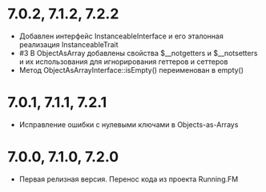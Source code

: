 7.0.2, 7.1.2, 7.2.2
===================
* Добавлен интерфейс InstanceableInterface и его эталонная реализация InstanceableTrait
* \#3 В ObjectAsArray добавлены свойства $__notgetters и $__notsetters и их использования для игнорирования геттеров и сеттеров
* Метод ObjectAsArrayInterface::isEmpty() переименован в empty()

7.0.1, 7.1.1, 7.2.1
===================
* Исправление ошибки с нулевыми ключами в Objects-as-Arrays

7.0.0, 7.1.0, 7.2.0
===================
* Первая релизная версия. Перенос кода из проекта Running.FM
